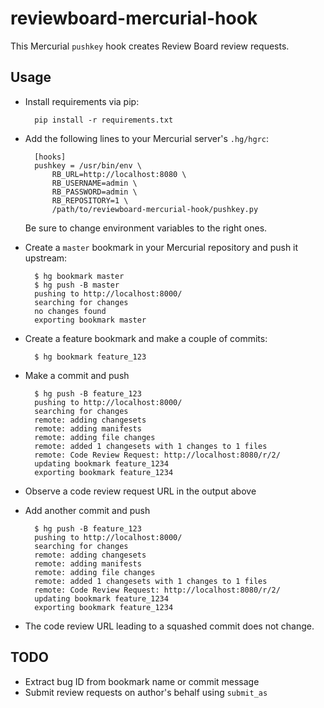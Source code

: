 reviewboard-mercurial-hook
==========================

This Mercurial `pushkey` hook creates Review Board review requests.


Usage
-----

* Install requirements via pip:

        pip install -r requirements.txt

* Add the following lines to your Mercurial server's `.hg/hgrc`:

        [hooks]
        pushkey = /usr/bin/env \
            RB_URL=http://localhost:8080 \
            RB_USERNAME=admin \
            RB_PASSWORD=admin \
            RB_REPOSITORY=1 \
            /path/to/reviewboard-mercurial-hook/pushkey.py

    Be sure to change environment variables to the right ones.

* Create a `master` bookmark in your Mercurial repository and push it upstream:

        $ hg bookmark master
        $ hg push -B master
        pushing to http://localhost:8000/
        searching for changes
        no changes found
        exporting bookmark master

* Create a feature bookmark and make a couple of commits:

        $ hg bookmark feature_123

* Make a commit and push

        $ hg push -B feature_123
        pushing to http://localhost:8000/
        searching for changes
        remote: adding changesets
        remote: adding manifests
        remote: adding file changes
        remote: added 1 changesets with 1 changes to 1 files
        remote: Code Review Request: http://localhost:8080/r/2/
        updating bookmark feature_1234
        exporting bookmark feature_1234

* Observe a code review request URL in the output above

* Add another commit and push

        $ hg push -B feature_123
        pushing to http://localhost:8000/
        searching for changes
        remote: adding changesets
        remote: adding manifests
        remote: adding file changes
        remote: added 1 changesets with 1 changes to 1 files
        remote: Code Review Request: http://localhost:8080/r/2/
        updating bookmark feature_1234
        exporting bookmark feature_1234

* The code review URL leading to a squashed commit does not change.


TODO
----

* Extract bug ID from bookmark name or commit message
* Submit review requests on author's behalf using `submit_as`
